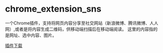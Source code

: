 # chrome_extension_sns
一个Chrome插件，支持将网页内容分享至社交网站（新浪微博、腾讯微博、人人网）,或者是将内容生成二维码，供移动端扫描后在移动端阅读。
这里的内容指的是网址、选中内容、图片。

[插件下载](https://chrome.google.com/webstore/detail/%E5%88%86%E4%BA%AB%E8%BD%AC%E7%A7%BB/cojkjkkambjnjeadaiokbjgjpadhchem?hl=en)

